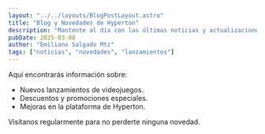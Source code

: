 ```yaml
---
layout: "../../layouts/BlogPostLayout.astro"
title: "Blog y Novedades de Hyperton"
description: "Mantente al día con las últimas noticias y actualizaciones de Hyperton."
pubDate: 2025-03-08
author: "Emiliano Salgado Mtz"
tags: ["noticias", "novedades", "lanzamientos"]
---
```

Aquí encontrarás información sobre:
- Nuevos lanzamientos de videojuegos.
- Descuentos y promociones especiales.
- Mejoras en la plataforma de Hyperton.

Visítanos regularmente para no perderte ninguna novedad.

